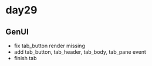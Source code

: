 # day29

## GenUI

- fix tab_button render missing
- add tab_button, tab_header, tab_body, tab_pane event
- finish tab
